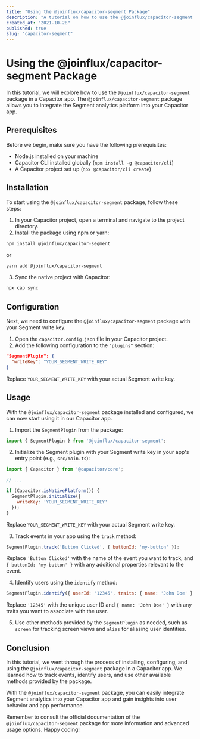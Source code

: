 ```yaml
---
title: "Using the @joinflux/capacitor-segment Package"
description: "A tutorial on how to use the @joinflux/capacitor-segment package in a Capacitor app."
created_at: "2021-10-28"
published: true
slug: "capacitor-segment"
---
```


# Using the @joinflux/capacitor-segment Package

In this tutorial, we will explore how to use the `@joinflux/capacitor-segment` package in a Capacitor app. The `@joinflux/capacitor-segment` package allows you to integrate the Segment analytics platform into your Capacitor app.

## Prerequisites

Before we begin, make sure you have the following prerequisites:

- Node.js installed on your machine
- Capacitor CLI installed globally (`npm install -g @capacitor/cli`)
- A Capacitor project set up (`npx @capacitor/cli create`)

## Installation

To start using the `@joinflux/capacitor-segment` package, follow these steps:

1. In your Capacitor project, open a terminal and navigate to the project directory.
2. Install the package using npm or yarn:

```bash
npm install @joinflux/capacitor-segment
```

or

```bash
yarn add @joinflux/capacitor-segment
```

3. Sync the native project with Capacitor:

```bash
npx cap sync
```

## Configuration

Next, we need to configure the `@joinflux/capacitor-segment` package with your Segment write key. 

1. Open the `capacitor.config.json` file in your Capacitor project.
2. Add the following configuration to the `"plugins"` section:

```json
"SegmentPlugin": {
  "writeKey": "YOUR_SEGMENT_WRITE_KEY"
}
```

Replace `YOUR_SEGMENT_WRITE_KEY` with your actual Segment write key.

## Usage

With the `@joinflux/capacitor-segment` package installed and configured, we can now start using it in our Capacitor app.

1. Import the `SegmentPlugin` from the package:

```javascript
import { SegmentPlugin } from '@joinflux/capacitor-segment';
```

2. Initialize the Segment plugin with your Segment write key in your app's entry point (e.g., `src/main.ts`):

```javascript
import { Capacitor } from '@capacitor/core';

// ...

if (Capacitor.isNativePlatform()) {
  SegmentPlugin.initialize({
    writeKey: 'YOUR_SEGMENT_WRITE_KEY'
  });
}
```

Replace `YOUR_SEGMENT_WRITE_KEY` with your actual Segment write key.

3. Track events in your app using the `track` method:

```javascript
SegmentPlugin.track('Button Clicked', { buttonId: 'my-button' });
```

Replace `'Button Clicked'` with the name of the event you want to track, and `{ buttonId: 'my-button' }` with any additional properties relevant to the event.

4. Identify users using the `identify` method:

```javascript
SegmentPlugin.identify({ userId: '12345', traits: { name: 'John Doe' } });
```

Replace `'12345'` with the unique user ID and `{ name: 'John Doe' }` with any traits you want to associate with the user.

5. Use other methods provided by the `SegmentPlugin` as needed, such as `screen` for tracking screen views and `alias` for aliasing user identities.

## Conclusion

In this tutorial, we went through the process of installing, configuring, and using the `@joinflux/capacitor-segment` package in a Capacitor app. We learned how to track events, identify users, and use other available methods provided by the package.

With the `@joinflux/capacitor-segment` package, you can easily integrate Segment analytics into your Capacitor app and gain insights into user behavior and app performance.

Remember to consult the official documentation of the `@joinflux/capacitor-segment` package for more information and advanced usage options. Happy coding!